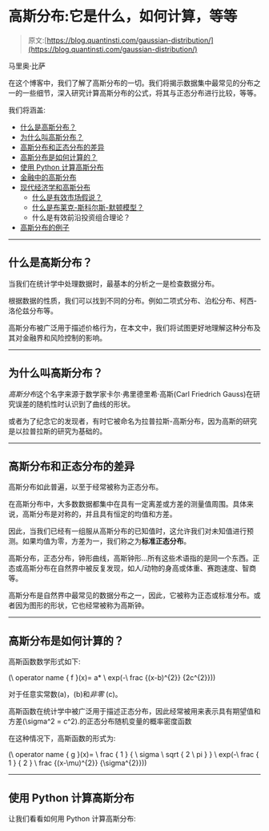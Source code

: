 # 高斯分布:它是什么，如何计算，等等

> 原文:[https://blog.quantinsti.com/gaussian-distribution/](https://blog.quantinsti.com/gaussian-distribution/)

马里奥·比萨

在这个博客中，我们了解了高斯分布的一切。我们将揭示数据集中最常见的分布之一的一些细节，深入研究计算高斯分布的公式，将其与正态分布进行比较，等等。

我们将涵盖:

*   [什么是高斯分布？](#what-is-gaussian-distribution)
*   [为什么叫高斯分布？](#why-is-it-called-a-gaussian-distribution)
*   [高斯分布和正态分布的差异](#difference-between-gaussian-distribution-and-normal-distribution)
*   [高斯分布是如何计算的？](#how-is-gaussian-distribution-calculated)
*   [使用 Python 计算高斯分布](#calculating-gaussian-distribution-using-python)
*   [金融中的高斯分布](#gaussian-distribution-in-finance)
*   [现代经济学和高斯分布](#modern-economics-and-gaussian-distribution)
    *   [什么是有效市场假说？](#what-is-the-efficient-market-hypothesis)
    *   [什么是布莱克-斯科尔斯-默顿模型？](#what-is-the-black-scholes-merton-model)
    *   什么是有效前沿投资组合理论？
*   [高斯分布的例子](#example-of-gaussian-distribution)

* * *

## 什么是高斯分布？

当我们在统计学中处理数据时，最基本的分析之一是检查数据分布。

根据数据的性质，我们可以找到不同的分布。例如二项式分布、泊松分布、柯西-洛伦兹分布等。

高斯分布被广泛用于描述价格行为，在本文中，我们将试图更好地理解这种分布及其对金融界和风险控制的影响。

* * *

## 为什么叫高斯分布？

*高斯分布*这个名字来源于数学家卡尔·弗里德里希·高斯(Carl Friedrich Gauss)在研究误差的随机性时认识到了曲线的形状。

或者为了纪念它的发现者，有时它被命名为拉普拉斯-高斯分布，因为高斯的研究是以拉普拉斯的研究为基础的。

* * *

## **高斯分布和正态分布的差异**

高斯分布如此普遍，以至于经常被称为正态分布。

在高斯分布中，大多数数据都集中在具有一定离差或方差的测量值周围。具体来说，高斯分布是对称的，并且具有恒定的均值和方差。

因此，当我们已经有一组服从高斯分布的已知值时，这允许我们对未知值进行预测。如果均值为零，方差为一，我们称之为**标准正态分布**。

高斯分布，正态分布，钟形曲线，高斯钟形...所有这些术语指的是同一个东西。正态或高斯分布在自然界中被反复发现，如人/动物的身高或体重、赛跑速度、智商等。

高斯分布是自然界中最常见的数据分布之一，因此，它被称为正态或标准分布。或者因为图形的形状，它也经常被称为高斯钟。

* * *

## 高斯分布是如何计算的？

高斯函数数学形式如下:

\(\ operator name { f }(x)= a* \ exp(-\ frac {(x-b)^{2}} {2c^{2}})\)

对于任意实常数\(a\)，\(b\)和*非零* \(c\)。

高斯函数在统计学中被广泛用于描述正态分布，因此经常被用来表示具有期望值和方差\(\sigma^2 = c^2\).的正态分布随机变量的概率密度函数

在这种情况下，高斯函数的形式为:

\(\ operator name { g }(x)= \ frac { 1 } { \ sigma \ sqrt { 2 \ pi } } \ exp(-\ frac { 1 } { 2 } \ frac {(x-\mu)^{2}} {\sigma^{2}})\)

* * *

## 使用 Python 计算高斯分布

让我们看看如何用 Python 计算高斯分布: